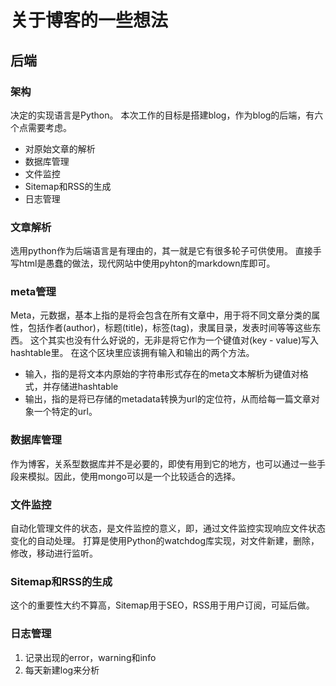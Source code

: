 # 关于博客的一些想法
## 后端
### 架构
决定的实现语言是Python。
本次工作的目标是搭建blog，作为blog的后端，有六个点需要考虑。
- 对原始文章的解析
- 数据库管理
- 文件监控
- Sitemap和RSS的生成
- 日志管理
### 文章解析
选用python作为后端语言是有理由的，其一就是它有很多轮子可供使用。
直接手写html是愚蠢的做法，现代网站中使用pyhton的markdown库即可。
### meta管理
Meta，元数据，基本上指的是将会包含在所有文章中，用于将不同文章分类的属性，包括作者(author)，标题(title)，标签(tag)，隶属目录，发表时间等等这些东西。
这个其实也没有什么好说的，无非是将它作为一个键值对(key - value)写入hashtable里。
在这个区块里应该拥有输入和输出的两个方法。
* 输入，指的是将文本内原始的字符串形式存在的meta文本解析为键值对格式，并存储进hashtable
* 输出，指的是将已存储的metadata转换为url的定位符，从而给每一篇文章对象一个特定的url。
### 数据库管理
作为博客，关系型数据库并不是必要的，即使有用到它的地方，也可以通过一些手段来模拟。因此，使用mongo可以是一个比较适合的选择。
### 文件监控
自动化管理文件的状态，是文件监控的意义，即，通过文件监控实现响应文件状态变化的自动处理。
打算是使用Python的watchdog库实现，对文件新建，删除，修改，移动进行监听。
### Sitemap和RSS的生成
这个的重要性大约不算高，Sitemap用于SEO，RSS用于用户订阅，可延后做。
### 日志管理
1. 记录出现的error，warning和info
2. 每天新建log来分析
